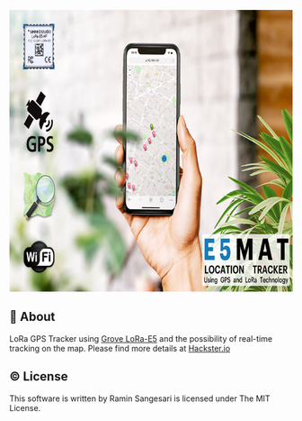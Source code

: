 <p align="center">
  <img width="750" height="500" src="https://github.com/idreamsi/E5MAT/blob/main/main.png?raw=true">
</p>

## 📖 About
LoRa GPS Tracker using [Grove LoRa-E5](https://www.seeedstudio.com/Grove-LoRa-E5-STM32WLE5JC-p-4867.html) and the possibility of real-time tracking on the map. Please find more details at [Hackster.io](https://www.hackster.io/idreams/e5mat-location-tracker-using-gps-and-lora-technology-05f7cf)


## © License
This software is written by Ramin Sangesari is licensed under The MIT License.
